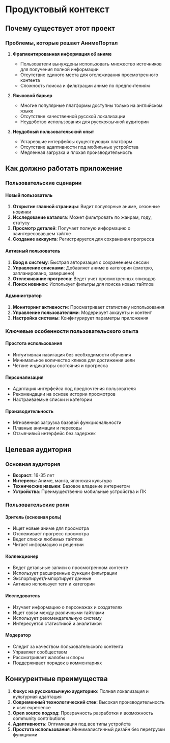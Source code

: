 # Продуктовый контекст

## Почему существует этот проект

### Проблемы, которые решает АнимеПортал

1. **Фрагментированная информация об аниме**
   - Пользователи вынуждены использовать множество источников для получения полной информации
   - Отсутствие единого места для отслеживания просмотренного контента
   - Сложность поиска и фильтрации аниме по предпочтениям

2. **Языковой барьер**
   - Многие популярные платформы доступны только на английском языке
   - Отсутствие качественной русской локализации
   - Неудобство использования для русскоязычной аудитории

3. **Неудобный пользовательский опыт**
   - Устаревшие интерфейсы существующих платформ
   - Отсутствие адаптивности под мобильные устройства
   - Медленная загрузка и плохая производительность

## Как должно работать приложение

### Пользовательские сценарии

#### Новый пользователь
1. **Открытие главной страницы**: Видит популярные аниме, сезонные новинки
2. **Исследование каталога**: Может фильтровать по жанрам, году, статусу
3. **Просмотр деталей**: Получает полную информацию о заинтересовавшем тайтле
4. **Создание аккаунта**: Регистрируется для сохранения прогресса

#### Активный пользователь
1. **Вход в систему**: Быстрая авторизация с сохранением сессии
2. **Управление списками**: Добавляет аниме в категории (смотрю, запланировано, завершено)
3. **Отслеживание прогресса**: Ведет учет просмотренных эпизодов
4. **Поиск новинок**: Использует фильтры для поиска новых тайтлов

#### Администратор
1. **Мониторинг активности**: Просматривает статистику использования
2. **Управление пользователями**: Модерирует аккаунты и контент
3. **Настройка системы**: Конфигурирует параметры приложения

### Ключевые особенности пользовательского опыта

#### Простота использования
- Интуитивная навигация без необходимости обучения
- Минимальное количество кликов для достижения цели
- Четкие индикаторы состояния и прогресса

#### Персонализация
- Адаптация интерфейса под предпочтения пользователя
- Рекомендации на основе истории просмотров
- Настраиваемые списки и категории

#### Производительность
- Мгновенная загрузка базовой функциональности
- Плавные анимации и переходы
- Отзывчивый интерфейс без задержек

## Целевая аудитория

### Основная аудитория
- **Возраст**: 16-35 лет
- **Интересы**: Аниме, манга, японская культура
- **Технические навыки**: Базовое владение интернетом
- **Устройства**: Преимущественно мобильные устройства и ПК

### Пользовательские роли

#### Зритель (основная роль)
- Ищет новые аниме для просмотра
- Отслеживает прогресс просмотра
- Ведет списки любимых тайтлов
- Читает информацию и рецензии

#### Коллекционер
- Ведет детальные записи о просмотренном контенте
- Использует расширенные функции фильтрации
- Экспортирует/импортирует данные
- Активно использует теги и категории

#### Исследователь
- Изучает информацию о персонажах и создателях
- Ищет связи между различными тайтлами
- Использует рекомендательную систему
- Интересуется статистикой и аналитикой

#### Модератор
- Следит за качеством пользовательского контента
- Управляет сообществом
- Рассматривает жалобы и споры
- Поддерживает порядок в комментариях

## Конкурентные преимущества

1. **Фокус на русскоязычную аудиторию**: Полная локализация и культурная адаптация
2. **Современный технологический стек**: Высокая производительность и user experience
3. **Open source подход**: Прозрачность разработки и возможность community contributions
4. **Адаптивность**: Оптимизация под все типы устройств
5. **Простота использования**: Минималистичный дизайн без перегрузки функциями 